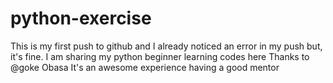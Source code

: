 # python-exercise
This is my first push to github and I already noticed an error in my push
but, it's fine.
I am sharing my python beginner learning codes here 
Thanks to @goke Obasa
It's an awesome experience having a good mentor
